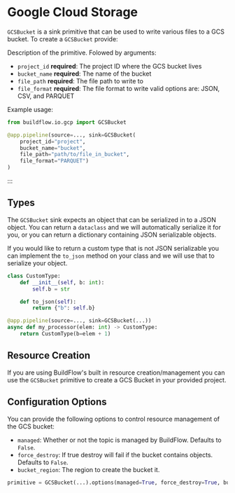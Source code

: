 # Google Cloud Storage

`GCSBucket` is a sink primitive that can be used to write various files to a GCS bucket. To create a `GCSBucket` provide:

Description of the primitive. Folowed by arguments:

- `project_id` **required**: The project ID where the GCS bucket lives
- `bucket_name` **required**: The name of the bucket
- `file_path` **required**: The file path to write to
- `file_format` **required**: The file format to write valid options are: JSON, CSV, and PARQUET

Example usage:

```python
from buildflow.io.gcp import GCSBucket

@app.pipeline(source=..., sink=GCSBucket(
    project_id="project",
    bucket_name="bucket",
    file_path="path/to/file_in_bucket",
    file_format="PARQUET")
)
```

:::

## Types
The `GCSBucket` sink expects an object that can be serialized in to a JSON object. You can return a `dataclass` and we will automatically serialize it for you, or you can return a dictionary containing JSON serializable objects.

If you would like to return a custom type that is not JSON serializable you can implement the `to_json` method on your class and we will use that to serialize your object.

```python
class CustomType:
    def __init__(self, b: int):
        self.b = str

    def to_json(self):
        return {"b": self.b}

@app.pipeline(source=..., sink=GCSBucket(...))
async def my_processor(elem: int) -> CustomType:
    return CustomType(b=elem + 1)
```

## Resource Creation

If you are using BuildFlow's built in resource creation/management you can use the `GCSBucket` primitive to create a GCS Bucket in your provided project.


## Configuration Options

You can provide the following options to control resource management of the GCS bucket:

- `managed`: Whether or not the topic is managed by BuildFlow. Defaults to `False`.
- `force_destroy`: If true destroy will fail if the bucket contains objects. Defaults to `False`.
- `bucket_region`: The region to create the bucket it.


```python
primitive = GCSBucket(...).options(managed=True, force_destroy=True, bucket_region="US")
```
